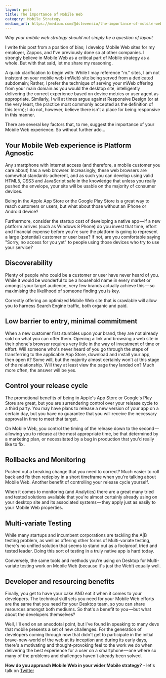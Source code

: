 ```yaml
---
layout: post
title: The importance of Mobile Web
category: Mobile Strategy
medium_url: https://medium.com/@dstevensio/the-importance-of-mobile-web-313f96e0906b
---
```


<em>Why your mobile web strategy should not simply be a question of layout</em>

I write this post from a position of bias; I develop Mobile Web sites for my employer, Zappos, and I've previously done so at other companies. I strongly believe in Mobile Web as a critical part of Mobile strategy as a whole. But with that said, let me share my reasoning.

A quick clarification to begin with: While I may reference "m." sites, I am not insistent on your mobile web (mWeb) site being served from a dedicated subdomain; Rather, I prefer the technique of serving your mWeb offering from your main domain as you would the desktop site, intelligently delivering the correct experience based on device metrics or user agent as appropriate. Similarly, I will at times argue against Responsive Design (or at the very least, the practice most commonly accepted as the definition of this term); I do not, however, believe there isn't a place for being responsive in this manner.

There are several key factors that, to me, suggest the importance of your Mobile Web experience. So without further ado...

## Your Mobile Web experience is Platform Agnostic

Any smartphone with internet access (and therefore, a mobile customer you care about) has a web browser. Increasingly, these web browsers are somewhat standards-adherent, and as such you can develop using valid HTML5, CSS3 and JavaScript safe in the knowledge that unless you really pushed the envelope, your site will be usable on the majority of consumer devices.

Being in the Apple App Store or the Google Play Store is a great way to reach customers or users, but what about those without an iPhone or Android device?

Furthermore, consider the startup cost of developing a native app — if a new platform arrives (such as Windows 8 Phone) do you invest that time, effort and financial expense before you're sure the platform is going to represent a large (potential) customer or user base? If not, are you comfortable saying "Sorry, no access for you yet" to people using those devices who try to use your service?

## Discoverability

Plenty of people who could be a customer or user have never heard of you. While it would be wonderful to be a household name in every market or amongst your target audience, very few brands actually achieve this — so maximising the likelihood of someone finding you is key.

Correctly offering an optimized Mobile Web site that is crawlable will allow you to harness Search Engine traffic, both organic and paid.

## Low barrier to entry, minimal commitment

When a new customer first stumbles upon your brand, they are not already sold on what you can offer them. Opening a link and browsing a web site in their phone's browser requires very little in the way of investment of time or effort. Will someone who's never heard of you go through the steps of transferring to the applicable App Store, download and install your app, then open it? Some will, but the majority almost certainly won't at this stage of the relationship. Will they at least view the page they landed on? Much more often, the answer will be yes.

## Control your release cycle

The promotional benefits of being in Apple's App Store or Google's Play Store are great, but you are surrendering control over your release cycle to a third party. You may have plans to release a new version of your app on a certain day, but you have no guarantee that you will receive the necessary approval in time to meet that target.

On Mobile Web, you control the timing of the release down to the second — allowing you to release at the most appropriate time, be that determined by a marketing plan, or necessitated by a bug in production that you'd really like to fix.

## Rollbacks and Monitoring

Pushed out a breaking change that you need to correct? Much easier to roll back and fix then redeploy in a short timeframe when you're talking about Mobile Web. Another benefit of controlling your release cycle yourself.

When it comes to monitoring (and Analytics) there are a great many tried and tested solutions available that you're almost certainly already using on your desktop site and its associated systems — they apply just as easily to your Mobile Web properties.

## Multi-variate Testing

While many startups and incumbent corporations are tackling the A\|B testing problem, as well as offering other forms of Multi-variate testing, there's no unified solution that seems to stand out as a foolproof, tried and tested leader. Doing this sort of testing in a truly native app is hard today.

Conversely, the same tools and methods you're using on Desktop for Multi-variate testing work on Mobile Web (because it's just the Web!) equally well.

## Developer and resourcing benefits

Finally, you get to have your cake AND eat it when it comes to your developers. The technical skill sets you need for your Mobile Web efforts are the same that you need for your Desktop team, so you can share resources amongst both mediums. So that's a benefit to you — but what about the developers themselves?

Well, I'll end on an anecdotal point, but I've found in speaking to many devs that mobile presents a set of new challenges. For the generation of developers coming through now that didn't get to participate in the initial brave-new-world of the web at its inception and during its early days, there's a motivating and thought-provoking feel to the work we do when delivering the best experience for a user on a smartphone — one where so many of the problems and challenges haven't already been solved.

<strong>How do you approach Mobile Web in your wider Mobile strategy?</strong> - let's talk on [Twitter](https://twitter.com/dstevensio)
